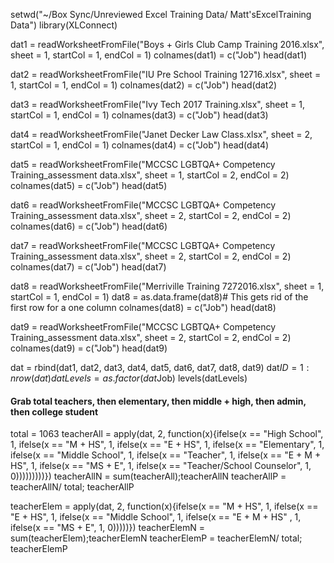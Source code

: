 setwd("~/Box Sync/Unreviewed Excel Training Data/ Matt'sExcelTraining Data")
library(XLConnect)

dat1 = readWorksheetFromFile("Boys + Girls Club Camp Training 2016.xlsx", sheet = 1, startCol = 1, endCol = 1)
colnames(dat1) = c("Job")
head(dat1)

dat2 = readWorksheetFromFile("IU Pre School Training 12716.xlsx", sheet = 1, startCol = 1, endCol = 1)
colnames(dat2) = c("Job")
head(dat2)

dat3 = readWorksheetFromFile("Ivy Tech 2017 Training.xlsx", sheet = 1, startCol = 1, endCol = 1)
colnames(dat3) = c("Job")
head(dat3)

dat4 = readWorksheetFromFile("Janet Decker Law Class.xlsx", sheet = 2, startCol = 1, endCol = 1)
colnames(dat4) = c("Job")
head(dat4)

dat5 = readWorksheetFromFile("MCCSC LGBTQA+ Competency Training_assessment data.xlsx", sheet = 1, startCol = 2, endCol = 2)
colnames(dat5) = c("Job")
head(dat5)

dat6 = readWorksheetFromFile("MCCSC LGBTQA+ Competency Training_assessment data.xlsx", sheet = 2, startCol = 2, endCol = 2)
colnames(dat6) = c("Job")
head(dat6)

dat7 = readWorksheetFromFile("MCCSC LGBTQA+ Competency Training_assessment data.xlsx", sheet = 2, startCol = 2, endCol = 2)
colnames(dat7) = c("Job")
head(dat7)

dat8 = readWorksheetFromFile("Merriville Training 7272016.xlsx", sheet = 1, startCol = 1, endCol = 1)
dat8 = as.data.frame(dat8)# This gets rid of the first row for a one column
colnames(dat8) = c("Job")
head(dat8)

dat9 = readWorksheetFromFile("MCCSC LGBTQA+ Competency Training_assessment data.xlsx", sheet = 2, startCol = 2, endCol = 2)
colnames(dat9) = c("Job")
head(dat9)

dat = rbind(dat1, dat2, dat3, dat4, dat5, dat6, dat7, dat8, dat9)
dat$ID = 1:nrow(dat)
datLevels = as.factor(dat$Job)
levels(datLevels)
#### Grab total teachers, then elementary, then middle + high, then admin,  then college student
total = 1063
teacherAll = apply(dat, 2, function(x){ifelse(x == "High School", 1, ifelse(x == "M + HS", 1, ifelse(x == "E + HS", 1, ifelse(x == "Elementary", 1, ifelse(x == "Middle School", 1, ifelse(x == "Teacher", 1, ifelse(x == "E + M + HS", 1, ifelse(x == "MS + E", 1, ifelse(x == "Teacher/School Counselor", 1, 0)))))))))})
teacherAllN = sum(teacherAll);teacherAllN
teacherAllP = teacherAllN/ total; teacherAllP

teacherElem = apply(dat, 2, function(x){ifelse(x == "M + HS", 1, ifelse(x == "E + HS", 1, ifelse(x == "Middle School", 1, ifelse(x == "E + M + HS" , 1, ifelse(x == "MS + E", 1, 0)))))})
teacherElemN = sum(teacherElem);teacherElemN
teacherElemP = teacherElemN/ total; teacherElemP
